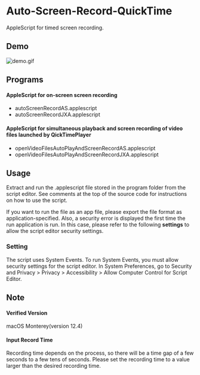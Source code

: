 # Auto-Screen-Record-QuickTime
AppleScript for timed screen recording.

## Demo
![demo.gif](.demofile/demo.gif)

## Programs
#### AppleScript for on-screen screen recording
* autoScreenRecordAS.applescript
* autoScreenRecordJXA.applescript

#### AppleScript for simultaneous playback and screen recording of video files launched by QickTimePlayer
* openVideoFilesAutoPlayAndScreenRecordAS.applescript
* openVideoFilesAutoPlayAndScreenRecordJXA.applescript

## Usage
Extract and run the .applescript file stored in the program folder from the script editor.
See comments at the top of the source code for instructions on how to use the script.

If you want to run the file as an app file, please export the file format as application-specified.
Also, a security error is displayed the first time the run application is run.
In this case, please refer to the following **settings** to allow the script editor security settings.

### Setting
The script uses System Events.
To run System Events, you must allow security settings for the script editor.
In System Preferences, go to Security and Privacy > Privacy > Accessibility > Allow Computer Control for Script Editor.

## Note
#### Verified Version
macOS Monterey(version 12.4)
####  Input Record Time
Recording time depends on the process, so there will be a time gap of a few seconds to a few tens of seconds.
Please set the recording time to a value larger than the desired recording time.